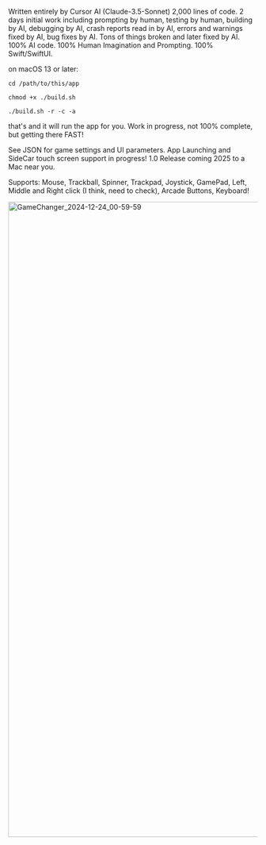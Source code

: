 Written entirely by Cursor AI (Claude-3.5-Sonnet)
2,000 lines of code.
2 days initial work including prompting by human, testing by human, building by AI, debugging by AI, crash reports read in by AI, errors and warnings fixed by AI, bug fixes by AI. Tons of things broken and later fixed by AI. 100% AI code. 100% Human Imagination and Prompting. 100% Swift/SwiftUI.

on macOS 13 or later:

`cd /path/to/this/app`

`chmod +x ./build.sh`

`./build.sh -r -c -a`

that's and it will run the app for you. Work in progress, not 100% complete, but getting there FAST!

See JSON for game settings and UI parameters. App Launching and SideCar touch screen support in progress! 1.0 Release coming 2025 to a Mac near you.

Supports: Mouse, Trackball, Spinner, Trackpad, Joystick, GamePad, Left, Middle and Right click (I think, need to check), Arcade Buttons, Keyboard!


<img width="1280" alt="GameChanger_2024-12-24_00-59-59" src="https://github.com/user-attachments/assets/81ed8309-c340-4e1a-9b92-5f759db21af2" />

